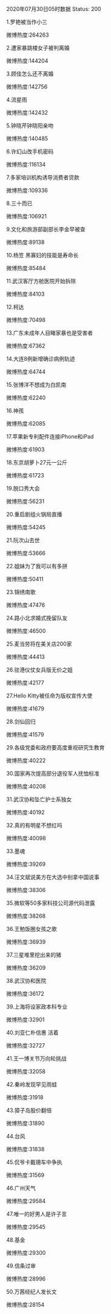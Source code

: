 2020年07月30日05时数据
Status: 200

1.罗艳被当作小三

微博热度:264263

2.遭家暴跳楼女子被判离婚

微博热度:144204

3.顾佳怎么还不离婚

微博热度:142756

4.流星雨

微博热度:142432

5.钟晓芹钟晓阳亲吻

微博热度:140485

6.许幻山改手机密码

微博热度:116134

7.多家培训机构诱导消费者贷款

微博热度:109336

8.三十而已

微博热度:106921

9.文化和旅游部副部长李金早被查

微博热度:89138

10.杨笠 黑寡妇的技能是寿命长

微博热度:85484

11.武汉客厅方舱医院开始拆除

微博热度:84103

12.柯达

微博热度:70498

13.广东未成年人目睹家暴也是受害者

微博热度:67362

14.大连8例新增确诊病例轨迹

微博热度:64744

15.张博洋不想成为白凯南

微博热度:62240

16.神孩

微博热度:62085

17.苹果新专利配件连接iPhone和iPad

微博热度:61903

18.东京胡萝卜27元一公斤

微博热度:61723

19.脱口秀大会

微博热度:56231

20.重启剧组火锅局直播

微博热度:54245

21.阮次山去世

微博热度:53666

22.姐妹为了我可以有多拼

微博热度:50411

23.锦绣南歌

微博热度:47476

24.路小北求婚式挽留队友

微博热度:46500

25.麦当劳将在美关店200家

微博热度:44413

26.驻港仪仗女兵版无价之姐

微博热度:42177

27.Hello Kitty被任命为版权宣传大使

微博热度:41679

28.剑仙回归

微博热度:41579

29.各级党委和政府要高度重视研究生教育

微博热度:40222

30.国家再次提高部分退役军人抚恤标准

微博热度:40208

31.武汉协和坠亡护士系独女

微博热度:40192

32.真的有明星不想红吗

微博热度:40098

33.墨魂

微博热度:39269

34.汪文斌说美方在大选中别拿中国说事

微博热度:38306

35.微软等50多家科技公司源代码泄露

微博热度:38268

36.王勉饭圈女孩之歌

微博热度:36939

37.三星堆里挖出来的猪

微博热度:36209

38.武汉协和医院

微博热度:36172

39.上海将设家政本科专业

微博热度:32901

40.刘亚仁朴信惠 活着

微博热度:32727

41.王一博关节万向轮挑战

微博热度:32058

42.秦岭发现罕见雨蛙

微博热度:31918

43.獐子岛股价翻倍

微博热度:31890

44.台风

微博热度:31838

45.侃爷卡戴珊车中争执

微博热度:31569

46.广州天气

微博热度:29584

47.唯一的好男人是许子言

微博热度:29545

48.基金

微博热度:29300

49.信条过审

微博热度:28996

50.万茜经纪人发长文

微博热度:28154

